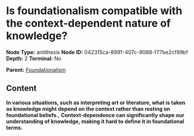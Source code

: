 # Is foundationalism compatible with the context-dependent nature of knowledge?

**Node Type:** antithesis
**Node ID:** 042315ca-8991-407c-9088-f77be2cf99bf
**Depth:** 2
**Terminal:** No

**Parent:** [Foundationalism](foundationalism.md)

## Content

**In various situations, such as interpreting art or literature, what is taken as knowledge might depend on the context rather than resting on foundational beliefs.**, **Context-dependence can significantly shape our understanding of knowledge, making it hard to define it in foundational terms.**
